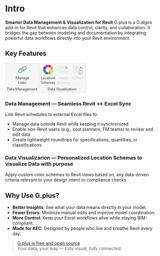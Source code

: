﻿# Intro
**Smarter Data Management & Visualization for Revit**
G.plus is a G.algos add-in for Revit that enhances data control, clarity, and collaboration. It bridges the gap between modeling and documentation by integrating powerful data workflows directly into your Revit environment.

## Key Features
![Ribbon](../assets/images/GPlus.png)
### Data Management — Seamless Revit ↔ Excel Sync
Link Revit schedules to external Excel files to:
* Manage data outside Revit while keeping it synchronized  
* Enable non-Revit users (e.g., cost planners, FM teams) to review and edit data  
* Create lightweight roundtrips for specifications, quantities, or classifications  

### Data Visualizarion — Personalized Location Schemas to visualize Data with purpose
Apply custom color schemes to Revit views based on, any data-driven criteria relevant to your design intent or compliance checks

## Why Use G.plus?

- **Better Insights**: See what your data means directly in your model.  
- **Fewer Errors**: Minimize manual edits and improve model coordination.  
- **More Control**: Keep your Excel workflows alive while staying BIM-compliant.  
- **Made for AEC**: Designed by people who live and breathe Revit every day.  

>[G.plus is free and open source](https://github.com/g-algos/G.Plus)  
Your data, your way — fully visual, fully connected.

